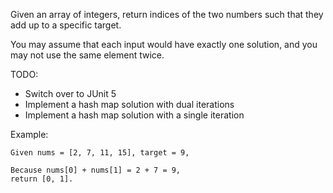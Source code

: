 Given an array of integers, return indices of the two numbers such that they add up to a specific target.

You may assume that each input would have exactly one solution, and you may not use the same element twice.


TODO:

- Switch over to JUnit 5
- Implement a hash map solution with dual iterations
- Implement a hash map solution with a single iteration 

Example:

```
Given nums = [2, 7, 11, 15], target = 9,

Because nums[0] + nums[1] = 2 + 7 = 9,
return [0, 1].

```


